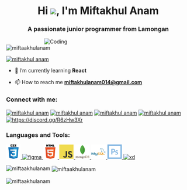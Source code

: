 <h1 align="center">Hi <img src="https://raw.githubusercontent.com/MartinHeinz/MartinHeinz/master/wave.gif" width="30px">, I'm Miftakhul Anam</h1>
<h3 align="center">A passionate junior programmer from Lamongan</h3>
<img align="right" alt="Coding" width="400" src="https://media2.giphy.com/media/qgQUggAC3Pfv687qPC/giphy.gif">

<p align="left"> <img src="https://komarev.com/ghpvc/?username=miftaakhulanam&label=Profile%20views&color=0e75b6&style=flat" alt="miftaakhulanam" /> </p>

<p align="left"> <a href="https://twitter.com/miftaakhul_anam?t=poQyapadudcArhQHutW1PQ&s=09" target="blank"><img src="https://img.shields.io/twitter/follow/miftakhul anam?logo=twitter&style=for-the-badge" alt="miftakhul anam" /></a> </p>

- 🌱 I’m currently learning **React**

- 📫 How to reach me **miftakhulanam014@gmail.com**

<h3 align="left">Connect with me:</h3>
<p align="left">
<a href="https://twitter.com/miftaakhul_anam?t=poQyapadudcArhQHutW1PQ&s=09" target="blank"><img align="center" src="https://raw.githubusercontent.com/rahuldkjain/github-profile-readme-generator/master/src/images/icons/Social/twitter.svg" alt="miftakhul anam" height="30" width="40" /></a>
<a href="https://fb.com/miftakhul anam" target="blank"><img align="center" src="https://raw.githubusercontent.com/rahuldkjain/github-profile-readme-generator/master/src/images/icons/Social/facebook.svg" alt="miftakhul anam" height="30" width="40" /></a>
<a href="https://instagram.com/miftakhul anam" target="blank"><img align="center" src="https://raw.githubusercontent.com/rahuldkjain/github-profile-readme-generator/master/src/images/icons/Social/instagram.svg" alt="miftakhul anam" height="30" width="40" /></a>
<a href="https://www.youtube.com/c/miftakhul anam" target="blank"><img align="center" src="https://raw.githubusercontent.com/rahuldkjain/github-profile-readme-generator/master/src/images/icons/Social/youtube.svg" alt="miftakhul anam" height="30" width="40" /></a>
<a href="https://discord.gg/https://discord.gg/R6zHw3Xr" target="blank"><img align="center" src="https://raw.githubusercontent.com/rahuldkjain/github-profile-readme-generator/master/src/images/icons/Social/discord.svg" alt="https://discord.gg/R6zHw3Xr" height="30" width="40" /></a>
</p>

<h3 align="left">Languages and Tools:</h3>
<p align="left"> <a href="https://www.w3schools.com/css/" target="_blank" rel="noreferrer"> <img src="https://raw.githubusercontent.com/devicons/devicon/master/icons/css3/css3-original-wordmark.svg" alt="css3" width="40" height="40"/> </a> <a href="https://www.figma.com/" target="_blank" rel="noreferrer"> <img src="https://www.vectorlogo.zone/logos/figma/figma-icon.svg" alt="figma" width="40" height="40"/> </a> <a href="https://www.w3.org/html/" target="_blank" rel="noreferrer"> <img src="https://raw.githubusercontent.com/devicons/devicon/master/icons/html5/html5-original-wordmark.svg" alt="html5" width="40" height="40"/> </a> <a href="https://developer.mozilla.org/en-US/docs/Web/JavaScript" target="_blank" rel="noreferrer"> <img src="https://raw.githubusercontent.com/devicons/devicon/master/icons/javascript/javascript-original.svg" alt="javascript" width="40" height="40"/> </a> <a href="https://www.mongodb.com/" target="_blank" rel="noreferrer"> <img src="https://raw.githubusercontent.com/devicons/devicon/master/icons/mongodb/mongodb-original-wordmark.svg" alt="mongodb" width="40" height="40"/> </a> <a href="https://www.mysql.com/" target="_blank" rel="noreferrer"> <img src="https://raw.githubusercontent.com/devicons/devicon/master/icons/mysql/mysql-original-wordmark.svg" alt="mysql" width="40" height="40"/> </a> <a href="https://www.photoshop.com/en" target="_blank" rel="noreferrer"> <img src="https://raw.githubusercontent.com/devicons/devicon/master/icons/photoshop/photoshop-line.svg" alt="photoshop" width="40" height="40"/> </a> <a href="https://www.adobe.com/products/xd.html" target="_blank" rel="noreferrer"> <img src="https://cdn.worldvectorlogo.com/logos/adobe-xd.svg" alt="xd" width="40" height="40"/> </a> </p>

<p><img align="left" src="https://github-readme-stats.vercel.app/api/top-langs?username=miftaakhulanam&show_icons=true&locale=en&layout=compact" alt="miftaakhulanam" /></p>

<p>&nbsp;<img align="center" src="https://github-readme-stats.vercel.app/api?username=miftaakhulanam&show_icons=true&locale=en" alt="miftaakhulanam" /></p>

<p><img align="center" src="https://github-readme-streak-stats.herokuapp.com/?user=miftaakhulanam&" alt="miftaakhulanam" /></p>
